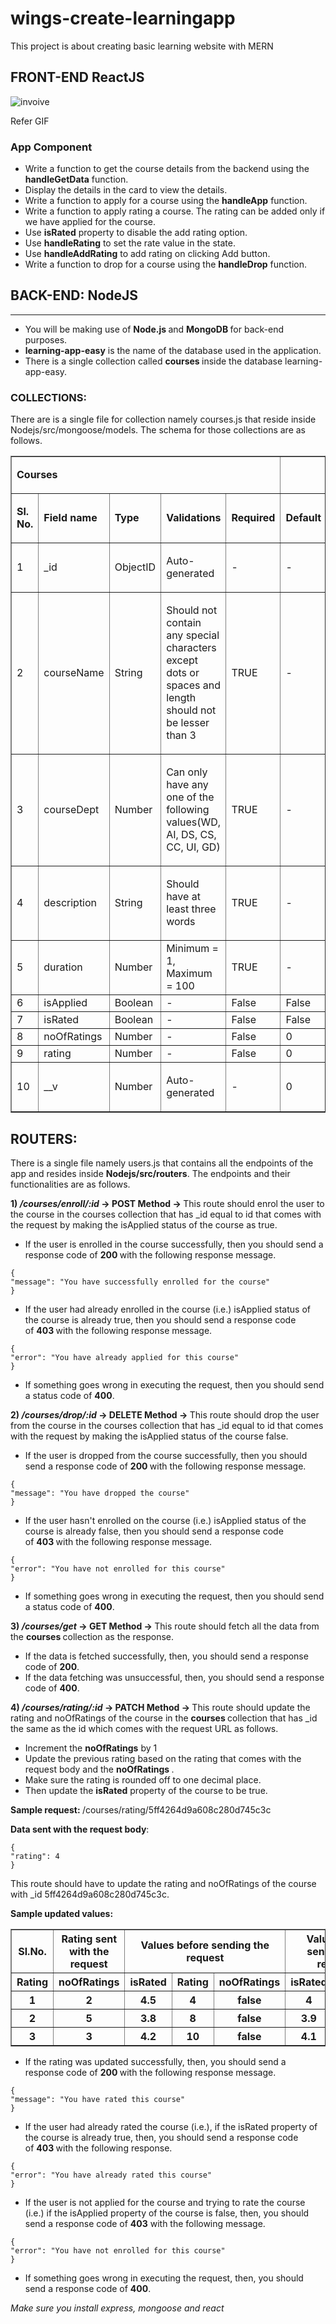 # wings-create-learningapp
This project is about creating basic learning website with MERN


 <!DOCTYPE html>
<html>
<!-- <style>
body{
margin-left:5%;
margin-right:5%;
}
header{
background:#3C0E29;
color:#E1E0D2;
padding: 2px 2px 2px 12px;
border-radius: 10px;
}
pre{
background:#D0CCD2;
padding: 3px;
outline: 2px solid #724b62;
outline-offset: 10px;
}
hr{
background-color:#724b62;
height: 2px;
margin-bottom: 1em;
}
img{
padding: 19px;
}
li{
padding: 5px;
}
u{
font-size: 20px;
color:#2E67BF;
}
span{
color:#2E67BF;
font-weight: 600;
}
.header{
margin: 0% auto 0 auto;
display: grid;
background:#046286;
padding: 3%;
color: white;
margin:"fit-content";
grid-template-areas: "title video";
overflow: scroll;
}
.item1 {
grid-area: title;
font-size: 23px;
text-align: center;
padding:10px
}
.item2 img{
width: 650px;
height: 300px;
}
.item1 span{
font-size:35px;
color: white;
}
.note{
color:red;
}
strong{
color: #4d2ebf;
}
table {
border-collapse: collapse;
border: 2px solid black;
background: #e9e9e9;
text-align: center
}
.title {
color: #2E67BF;
font-weight: 600;
font-size: 32px;
}
</style>
<title>Problem Statement</title>
<body>
<div class="header">
<p class="item1"><span>ReactJS-NodeJS Learning App</span><br/><br/>
This application is expected to be developed using ReactJS and NodeJS. Kindly find the problem statement and GIF image on this page.
</p>
 

<div class="item2">
<img src="./assets/learning-app.gif" alt="invoice">
</div>
</div>
<h2 class="note">Note:</h2>
<hr></hr>
<ul>
<li>Execute the <strong>sh run.sh</strong> command, from the kickoffs-mern-invoice directory, to run the Full Stack application.</li>
<li>Execute the <strong>sh test.sh</strong> command, from the kickoffs-mern-invoice directory, to test the Full Stack application.</li>
<li>Kindly ignore the following warning message while running the test command.
<img src="assets/warning.png" />
<li>After running the test command, if the test-report.xml file has not appeared either in NodeJS or ReactJS folder or both, please click the <strong>'Refresh Icon'</strong> in the VS code editor.</li>
<img src="assets/RefreshImg.png"/> -->
<!-- <li>Kindly use <strong>fetch API</strong> for integration.</li> -->
</ul>
<h2 class="title">FRONT-END ReactJS</h2>


<div>
  <img src="https://user-images.githubusercontent.com/97940013/178443389-c53283c0-f711-410a-bcf0-44e592390fc8.gif" alt ="invoive">
  <p>Refer GIF</p>
 </div>

<!-- <li>This application uses ReactJS as the front-end. Fix the test case errors in the application. The test cases are written in <strong>Jest</strong>.</li> -->

<h3>App Component</h3>
<ul>
<li>Write a function to get the course details from the backend using the <strong>handleGetData</strong> function.</li>
<li>Display the details in the card to view the details.</li>
<li>Write a function to apply for a course using the <strong>handleApp</strong> function.</li>
<li>Write a function to apply rating a course. The rating can be added only if we have applied for the course.</li>
<li>Use <strong>isRated</strong> property to disable the add rating option.</li>
<li>Use <strong>handleRating</strong> to set the rate value in the state.</li>
<li>Use <strong>handleAddRating</strong> to add rating on clicking Add button.</li>
<li>Write a function to drop for a course using the <strong>handleDrop</strong> function.</li>
</ul>
<h2 class="title">BACK-END: NodeJS</h2>
<hr />
<ul>
<li>You will be making use of <strong>Node.js </strong>and <strong>MongoDB </strong>for back-end purposes.</li>
<li><strong>learning-app-easy</strong> is the name of the database used in the application. </li>
<li>There is a single collection called <strong>courses </strong>inside the database learning-app-easy. </p>
</li>
</ul>
 

<h3>COLLECTIONS:</h3>
 

<p>There are is a single file for collection namely courses.js that reside inside Nodejs/src/mongoose/models. The schema
for those collections are as follows. </p>
 

<table border="1" data-tablelook="1696" data-tablestyle="MsoTableGrid">
<tbody>
<tr>
<td colspan="5" data-celllook="0">
<p><b>Courses</b></p>
</td>
</tr>
<tr>
<td data-celllook="0">
<p><b>Sl. No. </b></p>
</td>
<td data-celllook="0">
<p><b>Field name </b></p>
</td>
<td data-celllook="0">
<p><b>Type </b></p>
</td>
<td data-celllook="0">
<p><b>Validations </b></p>
</td>
<td data-celllook="0">
<p><b>Required </b></p>
</td>
<td data-celllook="0">
<p><b>Default</b></p>
</td>
</tr>
<tr>
<td data-celllook="0">
<p>1 </p>
</td>
<td data-celllook="0">
<p>_id </p>
</td>
<td data-celllook="0">
<p>ObjectID </p>
</td>
<td data-celllook="0">
<p>Auto-generated </p>
</td>
<td data-celllook="0">
<p>- </p>
</td>
<td data-celllook="0">
<p>- </p>
</td>
</tr>
<tr>
<td data-celllook="0">
<p>2 </p>
</td>
<td data-celllook="0">
<p>courseName </p>
</td>
<td data-celllook="0">
<p>String </p>
</td>
<td data-celllook="0">
<p>Should not contain any special characters except dots or spaces and length should not be lesser than 3</p>
</td>
<td data-celllook="0">
<p>TRUE </p>
</td>
<td data-celllook="0">
<p>- </p>
</td>
</tr>
<tr>
<td data-celllook="0">
<p>3</p>
</td>
<td data-celllook="0">
<p>courseDept</p>
</td>
<td data-celllook="0">Number </td>
<td data-celllook="0">
<p>Can only have any one of the following values(WD, AI, DS, CS, CC, UI, GD)</p>
</td>
<td data-celllook="0">
<p>TRUE</p>
</td>
<td data-celllook="0">
<p>- </p>
</td>
</tr>
<tr>
<td data-celllook="0">
<p>4</p>
</td>
<td data-celllook="0">
<p>description</p>
</td>
<td data-celllook="0">String </td>
<td data-celllook="0">
<p>Should have at least three words</p>
</td>
<td data-celllook="0">
<p>TRUE</p>
</td>
<td data-celllook="0">
<p>- </p>
</td>
</tr>
<tr>
<td data-celllook="0">5</td>
<td data-celllook="0">duration</td>
<td data-celllook="0">Number </td>
<td data-celllook="0">Minimum = 1, Maximum = 100</td>
<td data-celllook="0">TRUE</td>
<td>-</td>
</tr>
<tr>
<td data-celllook="0">6</td>
<td data-celllook="0">isApplied</td>
<td data-celllook="0">Boolean </td>
<td data-celllook="0">-</td>
<td data-celllook="0">False</td>
<td>False</td>
</tr>
<tr>
<td data-celllook="0">7</td>
<td data-celllook="0">isRated</td>
<td data-celllook="0">Boolean </td>
<td data-celllook="0">-</td>
<td data-celllook="0">False</td>
<td>False</td>
</tr>
<tr>
<td data-celllook="0">8</td>
<td data-celllook="0">noOfRatings</td>
<td data-celllook="0">Number </td>
<td data-celllook="0">-</td>
<td data-celllook="0">False</td>
<td>0</td>
</tr>
<tr>
<td data-celllook="0">9</td>
<td data-celllook="0">rating</td>
<td data-celllook="0">Number </td>
<td data-celllook="0">-</td>
<td data-celllook="0">False</td>
<td>0</td>
</tr>
<tr>
<td data-celllook="0">
<p>10</p>
</td>
<td data-celllook="0">
<p>__v </p>
</td>
<td data-celllook="0">
<p>Number </p>
</td>
<td data-celllook="0">
<p>Auto-generated </p>
</td>
<td data-celllook="0">
<p>- </p>
</td>
<td>0</td>
</tr>
</tbody>
</table>
 

<h2>ROUTERS:</h2>
 

<p>There is a single file namely users.js that contains all the endpoints of the app and resides inside <strong>Nodejs/src/routers</strong>.
The endpoints and their functionalities are as follows. </p>
 



<p><strong>1)&nbsp;<em>/courses/enroll/:id&nbsp;</em>-&gt; POST
Method -&gt;&nbsp;</strong>This route should enrol the user to the course in the courses collection that has _id
equal to id that comes with the request by making the isApplied status of the course as true.&nbsp;</p>
 

<ul>
<li>If the user is enrolled in the course successfully, then you
should send a response code of <strong>200 </strong>with the following response message.</li>
</ul>
 

<pre>
<code class="language-json">{
"message": "You have successfully enrolled for the course"
}</code></pre>
 

<ul>
<li>If the user had already enrolled in&nbsp;the course (i.e.)
isApplied status of the course is already true, then you should send a response code
of&nbsp;<strong>403&nbsp;</strong>with the following response message.</li>
</ul>
 

<pre>
<code class="language-json">{
"error": "You have already applied for this course"
}</code></pre>
 

<ul>
<li>If something goes wrong in executing the request, then you
should send a status code of&nbsp;<strong>400</strong>.</li>
</ul>
 

<p><strong>2)&nbsp;<em>/courses/drop/:id&nbsp;</em>-&gt; DELETE
Method -&gt;&nbsp;</strong>This route should drop the user from the course in the courses collection that has _id
equal to id that comes with the request by making the isApplied status of the course false.&nbsp;</p>
 

<ul>
<li>If the user is dropped from&nbsp;the course successfully,
then you should send a response code of <strong>200 </strong>with the following response message.</li>
</ul>
 

<pre>
<code class="language-json">{
"message": "You have dropped the course"
}</code></pre>
 

<ul>
<li>If the user hasn&#39;t enrolled on the course
(i.e.)&nbsp;isApplied status of the course is already false, then you should send a response code
of&nbsp;<strong>403&nbsp;</strong>with the following response message.</li>
</ul>
 

<pre>
<code class="language-json">{
"error": "You have not enrolled for this course"
}</code></pre>
 

<ul>
<li>If something goes wrong in executing the request, then you
should send a status code of&nbsp;<strong>400</strong>.</li>
</ul>
 

<p><strong>3)&nbsp;<em>/courses/get&nbsp;</em>-&gt; GET Method
-&gt;&nbsp;</strong>This route&nbsp;should fetch all the data from
the&nbsp;<strong>courses&nbsp;</strong>collection as the response.</p>
 

<ul>
<li>If the data is fetched successfully, then, you should send a
response code of <strong>200</strong>.</li>
<li>If the data fetching was unsuccessful, then, you should send
a response code of&nbsp;<strong>400</strong>.</li>
</ul>
 

<p><strong>4)&nbsp;<em>/courses/rating/:id&nbsp;</em>-&gt; PATCH
Method -&gt;&nbsp;</strong>This route should update the rating and noOfRatings&nbsp;of the course in the
<strong>courses&nbsp;</strong>collection that has _id the same as the id&nbsp;which comes with the request URL as
follows.</p>
 

<ul>
<li>Increment the <strong>noOfRatings</strong>&nbsp;by 1
</li>
<li>Update the previous rating based on the rating that comes
with the request body and the <strong>noOfRatings&nbsp;</strong>.</li>
<li>Make sure the rating is rounded off to one decimal
place.</li>
<li>Then update the <strong>isRated</strong> property of the
course to be true.</li>
</ul>
 

<p><strong>Sample
request:&nbsp;</strong>/courses/rating/5ff4264d9a608c280d745c3c</p>
 

<p><strong>Data sent with the request body</strong>:</p>
 

<pre>
<code class="language-json">{
"rating": 4
}</code></pre>
 

<p>This route should have to update the rating and noOfRatings of
the course with _id&nbsp;5ff4264d9a608c280d745c3c.</p>
 

<p><strong>Sample updated values:</strong></p>
 

<table border="1" cellpadding="1" cellspacing="1">
<tbody>
<tr>
<th>Sl.No.</th>
<th>Rating sent with the request</th>
<th colspan="3" rowspan="1">Values before sending
the request</th>
<th colspan="3" rowspan="1">Values after sending the
request</th>
</tr>
<tr>
<th>Rating</th>
<th>noOfRatings</th>
<th>isRated</th>
<th>Rating</th>
<th>noOfRatings</th>
<th>isRated</th>
</tr>
<tr>
<th>1</th>
<th>2</th>
<th>4.5</th>
<th>4</th>
<th>false</th>
<th>4</th>
<th>5</th>
<th>true</th>
</tr>
<tr>
<th>2</th>
<th>5</th>
<th>3.8</th>
<th>8</th>
<th>false</th>
<th>3.9</th>
<th>9</th>
<th>true</th>
</tr>
<tr>
<th>3</th>
<th>3</th>
<th>4.2</th>
<th>10</th>
<th>false</th>
<th>4.1</th>
<th>11</th>
<th>true</th>
</tr>
</tbody>
</table>
 

<ul>
<li>If the rating was updated successfully, then, you should
send a response code of&nbsp;<strong>200&nbsp;</strong>with the following response message.</li>
</ul>
 

<pre>
<code class="language-json">{
"message": "You have rated this course"
}</code></pre>
 

<ul>
<li>If the user had already rated the course (i.e.), if the
isRated property of the course is already true, then, you should send a response code
of&nbsp;<strong>403&nbsp;</strong>with the following response.</li>
</ul>
 

<pre>
<code class="language-json">{
"error": "You have already rated this course"
}</code></pre>
 

<ul>
<li>If the user is not applied for the course and trying to rate
the course (i.e.) if the isApplied property of the course is false, then, you should send a response code
of&nbsp;<strong>403</strong>&nbsp;with the following message.</li>
</ul>
 

<pre>
<code class="language-json">{
"error": "You have not enrolled for this course"
}</code></pre>
 

<ul>
<li>If something goes wrong in executing the request, then, you
should send a response code of&nbsp;<strong>400</strong>.</li>
</ul>
  
<i> Make sure you install express, mongoose and react </i>

<!--Database-->

<!-- <h2 class="title">MongoDB Commands:</h2>
 

<ul>
<li>You can open the mongo shell by running <strong>mongo</strong> from the terminal. </li>
<li>You can view all the data from the database in MongoDB by running <strong>show dbs</strong> from the mongo shell. </li>
<li>You can select the database by running <strong>use learning-app-easy.</strong> </li>
<li>You can view the names of the collections by running <strong>show collections</strong>. </li>
<li>You can view the data inside a collection by running <strong>db.collection_name.find() </strong></li>
<li>Press <strong>ctrl+c</strong> to exit. </li>
</ul> -->
</body>
</html>
